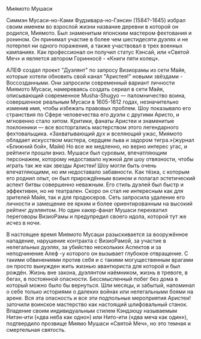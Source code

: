 Миямото Мушаси

Симмэн Мусаси-но-Ками Фудзивара-но-Гэнсин (1584?-1645) избрал своим именем во
взрослой жизни название деревни в которой он родился, Миямото. Был знаменитым
японским мастером фехтования и ронином. Он принимал участие в более чем шестидесяти
дуэлях и не потерпел ни одного поражения, а также участвовал в трех военных
кампаниях. Как профессионал он получил статус Кэнсай, или «Святой Меч» и является
автором Горинносё - «Книги пяти колец».

АЛЕФ создал проект "Дуэлянт" по запросу Визиорамы из сети Майя,
которые хотели обновить свой канал "Аристея!" новыми звёздами - Воссозданными.
Они запросили современный вариант личности Миямото Мусаси, намереваясь создать
сериал в сети Майя, описывающий современное Musha-Shugyo — паломничество воина,
совершенное реальным Мусаси в 1605-1612 годах, незначительно изменив имя, чтобы
избежать правовых проблем. Шоу показывало его странствия по Сфере человечества
его дуэли с другими Аристо, и мгновенно стало хитом. Критики, фанаты Аристеи и
знаменитые поклонники — все восторгались мастерством этого легендарного
фехтовальщика. «Захватывающий дух и вселяющий ужас, Миямото обладает искусством
мастера, сердцем льва и задором тигра.»(журнал «Ближний бой», Майя)
Но все же медленно, но верно интерес угас, и рейтинги прошли вниз.
Мушаси был суровым, впечатляющим персонажем, которому недоставало нужной
для шоу отвязности, чтобы играть так же как звезды Аристеи! Шоу могли быть
очень впечатляющими, но им недоставало забавности. Как тёзка, с которым его
роднил опыт, он был прирождённым воином и полагал эстетический аспект битвы
совершенно неважным. Его стиль дуэлей был быстр и эффективен, но не театрален.
Скоро он стал не интересным как для зрителей Майя, так и для продюсеров.
Сеть запросила удаление его личности и замещение ее ярким и более
ориентированным на высокий рейтинг дуэлянтом. Но один хакер-фанат Мушаси
перехватил переговоры ВизиоРамы и предупредил своего идола,
которой тут же исчез в ночи.

В настоящее время Миямото Мусаши разыскивается за вооружённое нападение, нарушение контракта с ВизиоРамой, за участие в нелегальных дуэлях, за убийство нескольких Аспектов и за неподчинение Алеф -у которого он вызывает глубокое отвращение. С такими обвинениями против себя и с такими могущественным врагами он просто вынужден жить жизнью авантюриста для которой и был рождён. Жизнь вне закона, дуэлянтом наёмником, жизнь в тревоге, в бегах, в постоянной опасности. Бессмысленный побег без дома в который можно было бы вернуться. Шли месяцы, и забытый, напоминал о себе только историями о далеких войнах или нелегальными боями на арене. Вся эта опасность и все эти подпольные мероприятия Аристеи! заточили воинское мастерство как настоящий шлифовальный станок. Владение своим индивидуальным стилем Кэндзюцу называемым Нитэн-ити («два неба как одно») или Нито-ити («два меча как один»), подтвердило прозвище Миямо Мушаси «Святой Меч», но это темная и смертельная святость.

